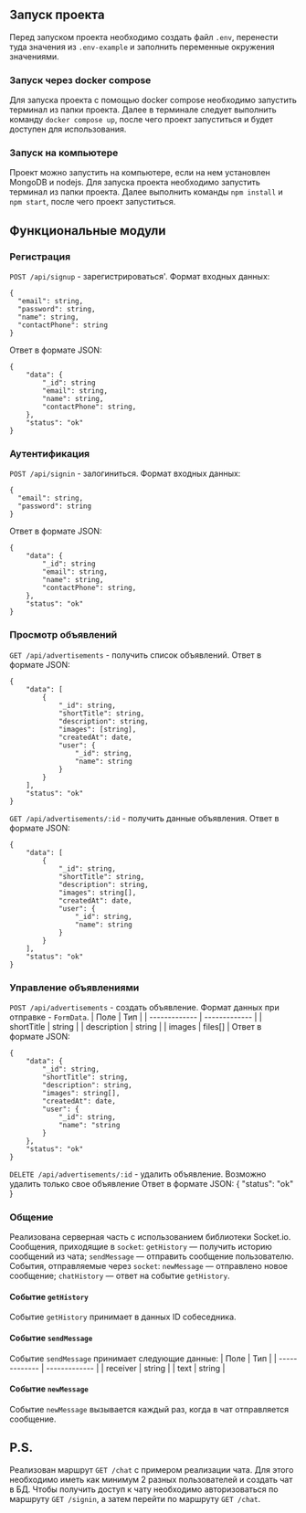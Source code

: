 ## Запуск проекта
Перед запуском проекта необходимо создать файл `.env`, перенести туда значения из `.env-example` и заполнить переменные окружения значениями.
### Запуск через docker compose
Для запуска проекта с помощью docker compose необходимо запустить терминал из папки проекта. Далее в терминале следует выполнить команду `docker compose up`, после чего проект запуститься и будет доступен для использования.
### Запуск на компьютере
Проект можно запустить на компьютере, если на нем установлен MongoDB и nodejs. Для запуска проекта необходимо запустить терминал из папки проекта. Далее выполнить команды `npm install` и `npm start`, после чего проект запуститься.
## Функциональные модули
### Регистрация
`POST /api/signup` - зарегистрироваться'.
Формат входных данных:
```
{
  "email": string,
  "password": string,
  "name": string,
  "contactPhone": string
}
```
Ответ в формате JSON:
```
{
    "data": {
        "_id": string
        "email": string,
        "name": string,
        "contactPhone": string,
    },
    "status": "ok"
}
```
### Аутентификация
`POST /api/signin` - залогиниться.
Формат входных данных:
```
{
  "email": string,
  "password": string
}
```
Ответ в формате JSON:
```
{
    "data": {
        "_id": string
        "email": string,
        "name": string,
        "contactPhone": string,
    },
    "status": "ok"
}
```
### Просмотр объявлений
`GET /api/advertisements` - получить список объявлений.
Ответ в формате JSON:
```
{
    "data": [
        {
            "_id": string,
            "shortTitle": string,
            "description": string,
            "images": [string],
            "createdAt": date,
            "user": {
                "_id": string,
                "name": string
            }
        }
    ],
    "status": "ok"
}
```
`GET /api/advertisements/:id` - получить данные объявления.
Ответ в формате JSON:
```
{
    "data": [
        {
            "_id": string,
            "shortTitle": string,
            "description": string,
            "images": string[],
            "createdAt": date,
            "user": {
                "_id": string,
                "name": string
            }
        }
    ],
    "status": "ok"
}
```
### Управление объявлениями
`POST /api/advertisements` - создать объявление.
Формат данных при отправке - `FormData`.
| Поле  | Тип |
| ------------- | ------------- |
| shortTitle  | string |
| description | string |
| images | files[] |
Ответ в формате JSON:
```
{
    "data": {
        "_id": string,
        "shortTitle": string,
        "description": string,
        "images": string[],
        "createdAt": date,
        "user": {
            "_id": string,
            "name": "string
        }
    },
    "status": "ok"
}
```
`DELETE /api/advertisements/:id` - удалить объявление. Возможно удалить только свое объявление
Ответ в формате JSON:
{
    "status": "ok"
}
### Общение
Реализована серверная часть с использованием библиотеки Socket.io.
Сообщения, приходящие в `socket`:
`getHistory` — получить историю сообщений из чата;
`sendMessage` — отправить сообщение пользователю.
События, отправляемые через `socket`:
`newMessage` — отправлено новое сообщение;
`chatHistory` — ответ на событие `getHistory`.
#### Событие `getHistory`
Событие `getHistory` принимает в данных ID собеседника.
#### Событие `sendMessage`
Событие `sendMessage` принимает следующие данные:
| Поле  | Тип |
| ------------- | ------------- |
| receiver  | string |
| text | string |
#### Событие `newMessage`
Событие `newMessage` вызывается каждый раз, когда в чат отправляется сообщение.

## P.S.
Реализован маршрут `GET /chat` с примером реализации чата. Для этого необходимо иметь как минимум 2 разных пользователей и создать чат в БД. Чтобы получить доступ к чату необходимо авторизоваться по маршруту `GET /signin`, а затем перейти по маршруту `GET /chat`.